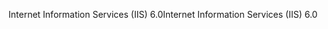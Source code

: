 <span data-ttu-id="c488b-101">Internet Information Services (IIS) 6.0</span><span class="sxs-lookup"><span data-stu-id="c488b-101">Internet Information Services (IIS) 6.0</span></span>